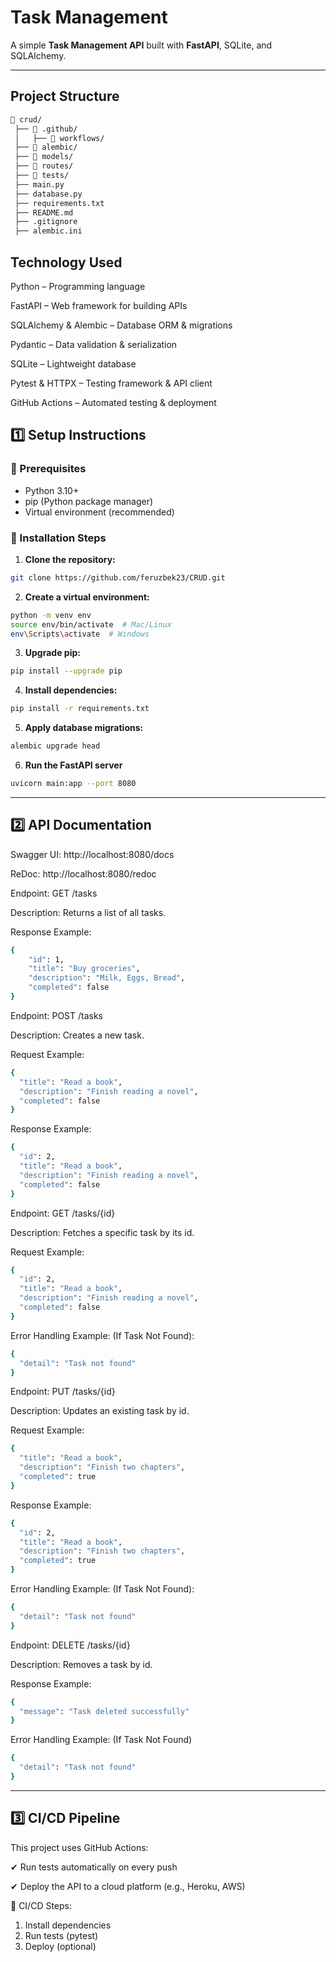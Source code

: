 # Task Management

A simple **Task Management API** built with **FastAPI**, SQLite, and SQLAlchemy.

---
## Project Structure
```bash
📂 crud/
 ├── 📂 .github/             
 │   ├── 📂 workflows/       
 ├── 📂 alembic/             
 ├── 📂 models/              
 ├── 📂 routes/              
 ├── 📂 tests/               
 ├── main.py                 
 ├── database.py             
 ├── requirements.txt        
 ├── README.md               
 ├── .gitignore              
 ├── alembic.ini             

```
## Technology Used
Python – Programming language

FastAPI – Web framework for building APIs

SQLAlchemy & Alembic – Database ORM & migrations

Pydantic – Data validation & serialization

SQLite – Lightweight database

Pytest & HTTPX – Testing framework & API client

GitHub Actions – Automated testing & deployment




## 1️⃣ Setup Instructions

### 🔹 Prerequisites
- Python 3.10+
- pip (Python package manager)
- Virtual environment (recommended)

### 🔹 Installation Steps

1. **Clone the repository:**
```bash
git clone https://github.com/feruzbek23/CRUD.git
```
2. **Create a virtual environment:** 
```bash
python -m venv env
source env/bin/activate  # Mac/Linux
env\Scripts\activate  # Windows
```
3. **Upgrade pip:**
```bash
pip install --upgrade pip
```
4. **Install dependencies:**
```bash
pip install -r requirements.txt
```
5. **Apply database migrations:**
```bash
alembic upgrade head
```
6. **Run the FastAPI server**
```bash
uvicorn main:app --port 8080
```
---
## 2️⃣ API Documentation

Swagger UI: http://localhost:8080/docs

ReDoc: http://localhost:8080/redoc


Endpoint: GET /tasks 

Description: Returns a list of all tasks.

Response Example:
```bash
{
    "id": 1,
    "title": "Buy groceries",
    "description": "Milk, Eggs, Bread",
    "completed": false
}
```

Endpoint: POST /tasks

Description: Creates a new task.

Request Example:
```bash
{
  "title": "Read a book",
  "description": "Finish reading a novel",
  "completed": false
}
```
Response Example:
```bash
{
  "id": 2,
  "title": "Read a book",
  "description": "Finish reading a novel",
  "completed": false
}
```

Endpoint: GET /tasks/{id}

Description: Fetches a specific task by its id.

Request Example:
```bash
{
  "id": 2,
  "title": "Read a book",
  "description": "Finish reading a novel",
  "completed": false
}
```
Error Handling Example: (If Task Not Found):
```bash
{
  "detail": "Task not found"
}
```

Endpoint: PUT /tasks/{id}

Description: Updates an existing task by id.

Request Example:
```bash
{
  "title": "Read a book",
  "description": "Finish two chapters",
  "completed": true
}
```
Response Example:
```bash
{
  "id": 2,
  "title": "Read a book",
  "description": "Finish two chapters",
  "completed": true
}
```
Error Handling Example: (If Task Not Found):
```bash
{
  "detail": "Task not found"
}
```

Endpoint: DELETE /tasks/{id}

Description: Removes a task by id.

Response Example:
```bash
{
  "message": "Task deleted successfully"
}
```
Error Handling Example: (If Task Not Found)
```bash
{
  "detail": "Task not found"
}
```
---
## 3️⃣ CI/CD Pipeline
This project uses GitHub Actions:

✔ Run tests automatically on every push

✔ Deploy the API to a cloud platform (e.g., Heroku, AWS)

🔹 CI/CD Steps:
1. Install dependencies
2. Run tests (pytest)
3. Deploy (optional)








